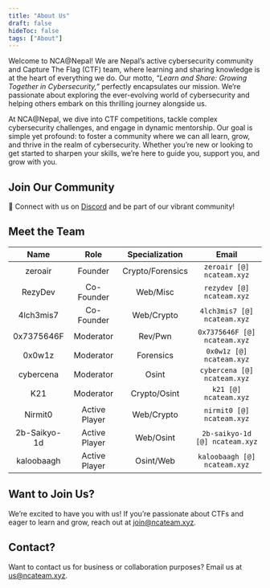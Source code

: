 ```yaml
---
title: "About Us"
draft: false
hideToc: false
tags: ["About"]
---
```


Welcome to NCA@Nepal! We are Nepal’s active cybersecurity community and Capture The Flag (CTF) team, where learning and sharing knowledge is at the heart of everything we do. Our motto, _“Learn and Share: Growing Together in Cybersecurity,”_ perfectly encapsulates our mission. We’re passionate about exploring the ever-evolving world of cybersecurity and helping others embark on this thrilling journey alongside us.

At NCA@Nepal, we dive into  CTF competitions, tackle complex cybersecurity challenges, and engage in dynamic mentorship. Our goal is simple yet profound: to foster a community where we can all learn, grow, and thrive in the realm of cybersecurity. Whether you’re new or looking to get started to sharpen your skills, we’re here to guide you, support you, and grow with you.

## Join Our Community

💬 Connect with us on [Discord](https://discord.gg/KDuvkJHh3D) and be part of our vibrant community!

## Meet the Team

|     Name     |     Role      |  Specialization  |           Email            |
| :----------: | :-----------: | :--------------: | :------------------------: |
|   zeroair    |    Founder    | Crypto/Forensics |   `zeroair [@] ncateam.xyz`    |
|   RezyDev    |  Co-Founder   |     Web/Misc     |   `rezydev [@] ncateam.xyz`    |
|  4lch3mis7   |  Co-Founder   |    Web/Crypto    |  `4lch3mis7 [@] ncateam.xyz`   |
|  0x7375646F  |   Moderator   |     Rev/Pwn      |  `0x7375646F [@] ncateam.xyz`  |
|    0x0w1z    |   Moderator   |    Forensics     |    `0x0w1z [@] ncateam.xyz`    |
|  cybercena   |   Moderator   |      Osint       |  `cybercena [@] ncateam.xyz`   |
|     K21      |   Moderator   |   Crypto/Osint   |     `k21 [@] ncateam.xyz`      |
|   Nirmit0    | Active Player |    Web/Crypto    |   `nirmit0 [@] ncateam.xyz`    |
| 2b-Saikyo-1d | Active Player |    Web/Osint     | `2b-saikyo-1d [@] ncateam.xyz` |
|  kaloobaagh  | Active Player |    Osint/Web     | `kaloobaagh [@] ncateam.xyz`   |



## Want to Join Us?
We’re excited to have you with us! If you’re passionate about CTFs and eager to learn and grow, reach out at [join@ncateam.xyz](mailto:join@ncateam.xyz).

## Contact?
Want to contact us for business or collaboration purposes? Email us at [us@ncateam.xyz](mailto:us@ncateam.xyz).
